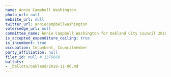 ```yaml
---
name: Annie Campbell Washington
photo_url: null
website_url: null
twitter_url: anniecampbellwashington
votersedge_url: null
committee_name: Annie Campbell Washington for Oakland City Council 2018
is_accepted_expenditure_ceiling: true
is_incumbent: true
occupation: Incumbent, Councilmember
party_affiliation: null
filer_id: null # 1376660
ballots:
- _ballots/oakland/2018-11-06.md
---
```

